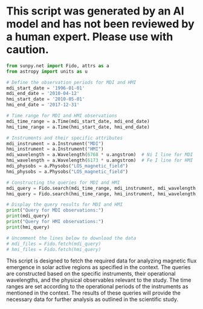 # This script was generated by an AI model and has not been reviewed by a human expert. Please use with caution.

```python
from sunpy.net import Fido, attrs as a
from astropy import units as u

# Define the observation periods for MDI and HMI
mdi_start_date = '1996-01-01'
mdi_end_date = '2010-04-12'
hmi_start_date = '2010-05-01'
hmi_end_date = '2017-12-31'

# Time range for MDI and HMI observations
mdi_time_range = a.Time(mdi_start_date, mdi_end_date)
hmi_time_range = a.Time(hmi_start_date, hmi_end_date)

# Instruments and their specific attributes
mdi_instrument = a.Instrument("MDI")
hmi_instrument = a.Instrument("HMI")
mdi_wavelength = a.Wavelength(6768 * u.angstrom)  # Ni I line for MDI
hmi_wavelength = a.Wavelength(6173 * u.angstrom)  # Fe I line for HMI
mdi_physobs = a.Physobs("LOS_magnetic_field")
hmi_physobs = a.Physobs("LOS_magnetic_field")

# Constructing the queries for MDI and HMI
mdi_query = Fido.search(mdi_time_range, mdi_instrument, mdi_wavelength, mdi_physobs)
hmi_query = Fido.search(hmi_time_range, hmi_instrument, hmi_wavelength, hmi_physobs)

# Display the query results for MDI and HMI
print("Query for MDI observations:")
print(mdi_query)
print("Query for HMI observations:")
print(hmi_query)

# Uncomment the lines below to download the data
# mdi_files = Fido.fetch(mdi_query)
# hmi_files = Fido.fetch(hmi_query)
```

This script is designed to fetch the required data for analyzing magnetic flux emergence in solar active regions as specified in the context. The queries are constructed based on the specific instruments, their operational wavelengths, and the physical observables relevant to the study. The time ranges are set according to the operational periods of the instruments as mentioned in the context. The results of these queries will provide the necessary data for further analysis as outlined in the scientific study.
